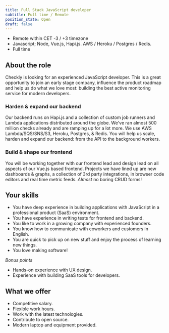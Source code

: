 ```yaml
---
title: Full Stack JavaScript developer
subtitle: Full time / Remote
position_state: Open
draft: false
---
```


- Remote within CET -3 / +3 timezone
- Javascript; Node, Vue.js, Hapi.js. AWS / Heroku / Postgres / Redis.
- Full time

## About the role

Checkly is looking for an experienced JavaScript developer. This is a great opportunity to join an early stage
company, influence the product roadmap and help us do what we love most: building the best active monitoring service for 
modern developers.

### Harden & expand our backend
Our backend runs on Hapi.js and a collection of custom job runners and Lambda applications distributed around the globe.
We've ran almost 500 million checks already and are ramping up for a lot more. We use AWS Lambda/SQS/SNS/S3, Heroku, Postgres,
& Redis. You will help us scale, harden and expand our backend: from the API to the background workers.

### Build & shape our frontend
You will be working together with our frontend lead and design lead on all aspects of our Vue.js based frontend. 
Projects we have lined up are new dashboards & graphs, a collection of 3rd party integrations, in browser code editors 
and real time metric feeds. *Almost* no boring CRUD forms!

## Your skills

- You have deep experience in building applications with JavaScript in a professional product (SaaS) environment.
- You have experience in writing tests for frontend and backend.
- You like to work in a growing company with experienced founders.
- You know how to communicate with coworkers and customers in English.
- You are quick to pick up on new stuff and enjoy the process of learning new things.
- You love making software!

*Bonus points*

- Hands-on experience with UX design. 
- Experience with building SaaS tools for developers.

## What we offer

- Competitive salary.
- Flexible work hours.
- Work with the latest technologies.
- Contribute to open source.
- Modern laptop and equipment provided.

